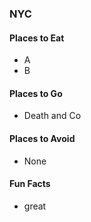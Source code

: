 ### NYC

#### Places to Eat
- A
- B

#### Places to Go
- Death and Co

#### Places to Avoid
- None

#### Fun Facts
- great
